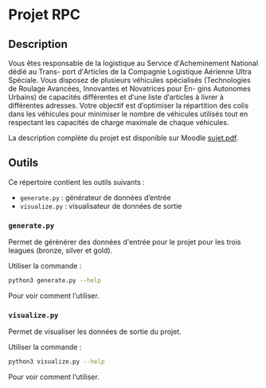 # Projet RPC

## Description

Vous êtes responsable de la logistique au Service d′Acheminement National dédié au Trans-
port d′Articles de la Compagnie Logistique Aérienne Ultra Spéciale. Vous disposez de plusieurs
véhicules spécialisés (Technologies de Roulage Avancées, Innovantes et Novatrices pour En-
gins Autonomes Urbains) de capacités différentes et d′une liste d′articles à livrer à différentes
adresses. Votre objectif est d′optimiser la répartition des colis dans les véhicules pour minimiser
le nombre de véhicules utilisés tout en respectant les capacités de charge maximale de chaque
véhicules.

La description complète du projet est disponible sur Moodle [sujet.pdf](https://moodle.epita.fr/mod/resource/view.php?id=41270).

## Outils

Ce répertoire contient les outils suivants :
- `generate.py` : générateur de données d’entrée
- `visualize.py` : visualisateur de données de sortie

### `generate.py`

Permet de gérénérer des données d'entrée pour le projet pour les trois leagues (bronze, silver et gold).

Utiliser la commande :

```bash
python3 generate.py --help
```

Pour voir comment l’utiliser.

### `visualize.py`

Permet de visualiser les données de sortie du projet.

Utiliser la commande :

```bash
python3 visualize.py --help
```

Pour voir comment l’utiliser.

